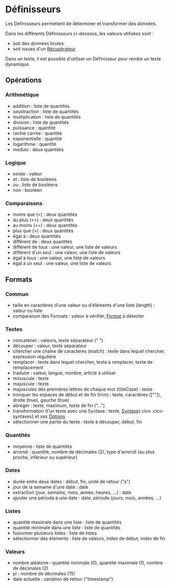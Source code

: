 # Définisseurs

Les Définisseurs permettent de déterminer et transformer des données.

Dans les différents Définisseurs ci-dessous, les valeurs utilisées sont :

- soit des données brutes
- soit issues d'un [Récupérateur](/fr/concepts/recipes/getters)

Dans un texte, il est possible d'utiliser un Définisseur pour rendre un texte dynamique.

## Opérations

### Arithmétique
- addition : liste de quantités
- soustraction : liste de quantités
- multiplication : liste de quantités
- division : liste de quantités
- puissance : quantité
- racine carrée : quantité
- exponentielle : quantité
- logarithme : quantité
- modulo : deux quantités

### Logique
- existe : valeur
- et : liste de booléens
- ou : liste de booléens
- non : booléen

### Comparaisons
- moins que (<) : deux quantités
- au plus (<=) : deux quantités
- au moins (>=) : deux quantités
- plus que (>) : deux quantités
- égal à : deux quantités
- différent de : deux quantités
- différent de tous : une valeur, une liste de valeurs
- différent d'un seul : une valeur, une liste de valeurs
- égal à tous : une valeur, une liste de valeurs
- égal à un seul : une valeur, une liste de valeurs



## Formats

### Commun
- taille en caractères d'une valeur ou d'éléments d'une liste (length) : valeur ou liste
- comparaison des Formats : valeur à vérifier, [Format](/fr/concepts/recipes/formats) à détecter

### Textes
- concaténer : valeurs, texte séparateur (" ")
- découper : valeur, texte séparateur
- chercher une chaîne de caractères (match) : texte dans lequel chercher, expression régulière
- remplacer : texte dans lequel chercher, texte à remplacer, texte de remplacement
- traduire : valeur, langue, nombre, article à utiliser
- minuscule : texte
- majuscule : texte
- majuscules des premières lettres de chaque mot  (titleCase) : texte
- tronquer les espaces de début et de fin (trim) : texte, caractères ([""]), droite (true), gauche (true)
- abréger : texte, maximum, texte de fin ("...")
- transformation d'un texte avec une Syntaxe : texte, [Syntaxe](/fr/concepts/validations/syntaxes){.cico .cico-syntaxes} et ses [Options](/fr/concepts/recipes/options)
- sélectionner une partie du texte : texte à découper, début, fin

### Quantités
- moyenne : liste de quantités
- arrondi : quantité, nombre de décimales (2), type d'arrondi (au plus proche, inférieur ou supérieur)

### Dates
- durée entre deux dates : début, fin, unité de retour ("s")
- jour de la semaine d'une date : date
- extraction (jour, semaine, mois, année, heures, ...) : date
- ajouter une période à une date : date, période (jours, mois, années, ...)

### Listes
- quantité maximale dans une liste : liste de quantités
- quantité minimale dans une liste : liste de quantités
- fusionner plusieurs listes : liste de listes
- sélectionner des éléments : liste de valeurs, index de début, index de fin

### Valeurs
- nombre aléatoire : quantité minimale (0), quantité maximale (1), nombre de décimales (2)
- pi : nombre de décimales (15)
- date actuelle : variation de retour ("timestamp")
